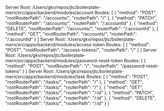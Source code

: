 Server Root: /Users/gkv/repos/jtc/boilerplate-mern/src/apps/backend/modules/account
Routes:
[
  {
    "method": "POST",
    "rootRouterPath": "/accounts/",
    "routerPath": "/"
  },
  {
    "method": "PATCH",
    "rootRouterPath": "/accounts/",
    "routerPath": "/:accountId"
  },
  {
    "method": "DELETE",
    "rootRouterPath": "/accounts/",
    "routerPath": "/:accountId"
  },
  {
    "method": "GET",
    "rootRouterPath": "/accounts/",
    "routerPath": "/:accountId"
  }
]
Server Root: /Users/gkv/repos/jtc/boilerplate-mern/src/apps/backend/modules/access-token
Routes:
[
  {
    "method": "POST",
    "rootRouterPath": "/access-tokens/",
    "routerPath": "/"
  }
]
Server Root: /Users/gkv/repos/jtc/boilerplate-mern/src/apps/backend/modules/password-reset-token
Routes:
[
  {
    "method": "POST",
    "rootRouterPath": "/",
    "routerPath": "/password-reset-tokens"
  }
]
Server Root: /Users/gkv/repos/jtc/boilerplate-mern/src/apps/backend/modules/task
Routes:
[
  {
    "method": "POST",
    "rootRouterPath": "/tasks/",
    "routerPath": "/"
  },
  {
    "method": "GET",
    "rootRouterPath": "/tasks/",
    "routerPath": "/"
  },
  {
    "method": "GET",
    "rootRouterPath": "/tasks/",
    "routerPath": "/:id"
  },
  {
    "method": "PATCH",
    "rootRouterPath": "/tasks/",
    "routerPath": "/:id"
  },
  {
    "method": "DELETE",
    "rootRouterPath": "/tasks/",
    "routerPath": "/:id"
  }
]
